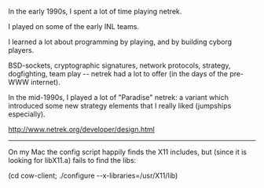 In the early 1990s, I spent a lot of time playing netrek.

I played on some of the early INL teams.

I learned a lot about programming by playing, and by building cyborg players.

BSD-sockets, cryptographic signatures, network protocols, strategy, dogfighting, team play  -- netrek had a lot to offer (in the days of the pre-WWW internet).

In the mid-1990s, I played a lot of "Paradise" netrek: a variant which introduced some new strategy elements that I really liked (jumpships especially).

http://www.netrek.org/developer/design.html

----

On my Mac the config script happily finds the X11 includes, but (since it is looking for libX11.a) fails to find the libs:

(cd cow-client; ./configure --x-libraries=/usr/X11/lib)
